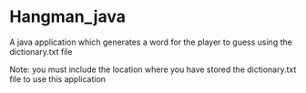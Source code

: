 # Hangman_java

A java application which generates a word for the player to guess using the dictionary.txt file

Note: you must include the location where you have stored the dictionary.txt file to
	    use this application
